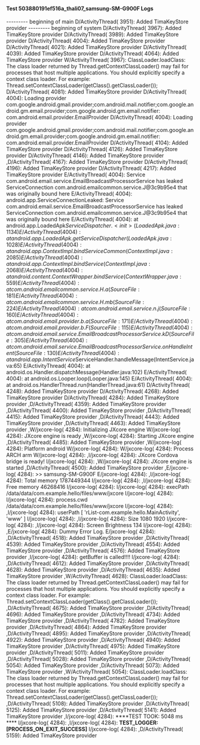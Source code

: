 #### Test 503880191ef516a_thali07_samsung-SM-G900F Logs

--------- beginning of main
D/ActivityThread( 3951): Added TimaKeyStore provider
--------- beginning of system
D/ActivityThread( 3967): Added TimaKeyStore provider
D/ActivityThread( 3989): Added TimaKeyStore provider
D/ActivityThread( 4004): Added TimaKeyStore provider
D/ActivityThread( 4021): Added TimaKeyStore provider
D/ActivityThread( 4039): Added TimaKeyStore provider
D/ActivityThread( 4064): Added TimaKeyStore provider
W/ActivityThread( 3967): ClassLoader.loadClass: The class loader returned by Thread.getContextClassLoader() may fail for processes that host multiple applications. You should explicitly specify a context class loader. For example: Thread.setContextClassLoader(getClass().getClassLoader());
D/ActivityThread( 4081): Added TimaKeyStore provider
D/ActivityThread( 4004): Loading provider com.google.android.gmail.provider;com.android.mail.notifier;com.google.android.gm.email.provider;com.google.android.gm.email.notifier: com.android.email.provider.EmailProvider
D/ActivityThread( 4004): Loading provider com.google.android.gmail.provider;com.android.mail.notifier;com.google.android.gm.email.provider;com.google.android.gm.email.notifier: com.android.email.provider.EmailProvider
D/ActivityThread( 4104): Added TimaKeyStore provider
D/ActivityThread( 4126): Added TimaKeyStore provider
D/ActivityThread( 4146): Added TimaKeyStore provider
,D/ActivityThread( 4167): Added TimaKeyStore provider
D/ActivityThread( 4196): Added TimaKeyStore provider
D/ActivityThread( 4217): Added TimaKeyStore provider
E/ActivityThread( 4004): Service com.android.email.service.EmailBroadcastProcessorService has leaked ServiceConnection com.android.emailcommon.service.J@3c9b95e4 that was originally bound here
E/ActivityThread( 4004): android.app.ServiceConnectionLeaked: Service com.android.email.service.EmailBroadcastProcessorService has leaked ServiceConnection com.android.emailcommon.service.J@3c9b95e4 that was originally bound here
E/ActivityThread( 4004): 	at android.app.LoadedApk$ServiceDispatcher.<init>(LoadedApk.java:1134)
E/ActivityThread( 4004): 	at android.app.LoadedApk.getServiceDispatcher(LoadedApk.java:1028)
E/ActivityThread( 4004): 	at android.app.ContextImpl.bindServiceCommon(ContextImpl.java:2085)
E/ActivityThread( 4004): 	at android.app.ContextImpl.bindService(ContextImpl.java:2068)
E/ActivityThread( 4004): 	at android.content.ContextWrapper.bindService(ContextWrapper.java:559)
E/ActivityThread( 4004): 	at com.android.emailcommon.service.H.a(SourceFile:181)
E/ActivityThread( 4004): 	at com.android.emailcommon.service.H.mb(SourceFile:224)
E/ActivityThread( 4004): 	at com.android.email.service.n.j(SourceFile:160)
E/ActivityThread( 4004): 	at com.android.email.provider.b.a(SourceFile:171)
E/ActivityThread( 4004): 	at com.android.email.provider.b.F(SourceFile:115)
E/ActivityThread( 4004): 	at com.android.email.service.EmailBroadcastProcessorService.kD(SourceFile:305)
E/ActivityThread( 4004): 	at com.android.email.service.EmailBroadcastProcessorService.onHandleIntent(SourceFile:130)
E/ActivityThread( 4004): 	at android.app.IntentService$ServiceHandler.handleMessage(IntentService.java:65)
E/ActivityThread( 4004): 	at android.os.Handler.dispatchMessage(Handler.java:102)
E/ActivityThread( 4004): 	at android.os.Looper.loop(Looper.java:145)
E/ActivityThread( 4004): 	at android.os.HandlerThread.run(HandlerThread.java:61)
D/ActivityThread( 4248): Added TimaKeyStore provider
D/ActivityThread( 4268): Added TimaKeyStore provider
D/ActivityThread( 4284): Added TimaKeyStore provider
,D/ActivityThread( 4359): Added TimaKeyStore provider
,D/ActivityThread( 4400): Added TimaKeyStore provider
,D/ActivityThread( 4415): Added TimaKeyStore provider
,D/ActivityThread( 4443): Added TimaKeyStore provider
,D/ActivityThread( 4463): Added TimaKeyStore provider
,W/jxcore-log( 4284): Initializing JXcore engine
W/jxcore-log( 4284): JXcore engine is ready
,W/jxcore-log( 4284): Starting JXcore engine
,D/ActivityThread( 4485): Added TimaKeyStore provider
,W/jxcore-log( 4284): Platform android
W/jxcore-log( 4284): 
W/jxcore-log( 4284): Process ARCH arm
W/jxcore-log( 4284): 
,I/jxcore-log( 4284): JXcore Cordova bridge is ready!
I/jxcore-log( 4284): 
,W/jxcore-log( 4284): JXcore engine is started
,D/ActivityThread( 4500): Added TimaKeyStore provider
,E/jxcore-log( 4284): >> samsung-SM-G900F
E/jxcore-log( 4284): 
,I/jxcore-log( 4284): Total memory 1787449344
I/jxcore-log( 4284): 
,I/jxcore-log( 4284): Free memory 46268416
I/jxcore-log( 4284): 
I/jxcore-log( 4284): execPath /data/data/com.example.hello/files/www/jxcore
I/jxcore-log( 4284): 
I/jxcore-log( 4284): process.cwd /data/data/com.example.hello/files/www/jxcore
I/jxcore-log( 4284): 
,I/jxcore-log( 4284): userPath [ 'rList-com.example.hello.MainActivity', 'www' ]
I/jxcore-log( 4284): 
,I/jxcore-log( 4284): Size 1080 1920
I/jxcore-log( 4284): 
,I/jxcore-log( 4284): Screen Brightness 134
I/jxcore-log( 4284): 
,E/jxcore-log( 4284): Dummy Error Log.
E/jxcore-log( 4284): 
,D/ActivityThread( 4518): Added TimaKeyStore provider
,D/ActivityThread( 4539): Added TimaKeyStore provider
,D/ActivityThread( 4554): Added TimaKeyStore provider
,D/ActivityThread( 4576): Added TimaKeyStore provider
,I/jxcore-log( 4284): getBuffer is called!!!!
I/jxcore-log( 4284): 
,D/ActivityThread( 4612): Added TimaKeyStore provider
,D/ActivityThread( 4628): Added TimaKeyStore provider
,D/ActivityThread( 4635): Added TimaKeyStore provider
,W/ActivityThread( 4628): ClassLoader.loadClass: The class loader returned by Thread.getContextClassLoader() may fail for processes that host multiple applications. You should explicitly specify a context class loader. For example: Thread.setContextClassLoader(getClass().getClassLoader());
,D/ActivityThread( 4675): Added TimaKeyStore provider
,D/ActivityThread( 4696): Added TimaKeyStore provider
,D/ActivityThread( 4734): Added TimaKeyStore provider
,D/ActivityThread( 4782): Added TimaKeyStore provider
,D/ActivityThread( 4864): Added TimaKeyStore provider
,D/ActivityThread( 4895): Added TimaKeyStore provider
,D/ActivityThread( 4922): Added TimaKeyStore provider
,D/ActivityThread( 4940): Added TimaKeyStore provider
,D/ActivityThread( 4975): Added TimaKeyStore provider
,D/ActivityThread( 5011): Added TimaKeyStore provider
,D/ActivityThread( 5028): Added TimaKeyStore provider
,D/ActivityThread( 5054): Added TimaKeyStore provider
,D/ActivityThread( 5073): Added TimaKeyStore provider
,W/ActivityThread( 5054): ClassLoader.loadClass: The class loader returned by Thread.getContextClassLoader() may fail for processes that host multiple applications. You should explicitly specify a context class loader. For example: Thread.setContextClassLoader(getClass().getClassLoader());
,D/ActivityThread( 5108): Added TimaKeyStore provider
,D/ActivityThread( 5125): Added TimaKeyStore provider
,D/ActivityThread( 5141): Added TimaKeyStore provider
,I/jxcore-log( 4284): ****TEST TOOK:  5048  ms ****
I/jxcore-log( 4284): 
,I/jxcore-log( 4284): ****TEST_LOGGER:[PROCESS_ON_EXIT_SUCCESS]****
I/jxcore-log( 4284): 
,D/ActivityThread( 5159): Added TimaKeyStore provider

